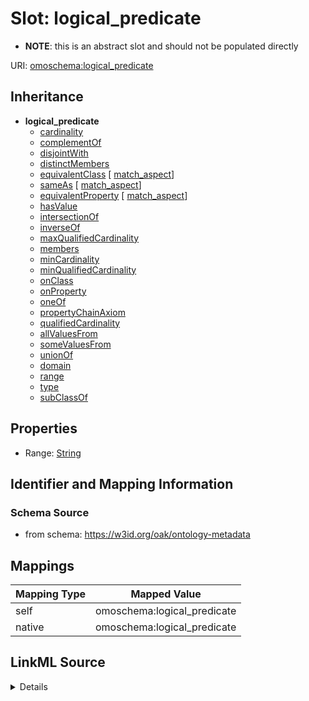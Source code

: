 

# Slot: logical_predicate


* __NOTE__: this is an abstract slot and should not be populated directly


URI: [omoschema:logical_predicate](https://w3id.org/oak/ontology-metadata/logical_predicate)




## Inheritance

* **logical_predicate**
    * [cardinality](cardinality.md)
    * [complementOf](complementOf.md)
    * [disjointWith](disjointWith.md)
    * [distinctMembers](distinctMembers.md)
    * [equivalentClass](equivalentClass.md) [ [match_aspect](match_aspect.md)]
    * [sameAs](sameAs.md) [ [match_aspect](match_aspect.md)]
    * [equivalentProperty](equivalentProperty.md) [ [match_aspect](match_aspect.md)]
    * [hasValue](hasValue.md)
    * [intersectionOf](intersectionOf.md)
    * [inverseOf](inverseOf.md)
    * [maxQualifiedCardinality](maxQualifiedCardinality.md)
    * [members](members.md)
    * [minCardinality](minCardinality.md)
    * [minQualifiedCardinality](minQualifiedCardinality.md)
    * [onClass](onClass.md)
    * [onProperty](onProperty.md)
    * [oneOf](oneOf.md)
    * [propertyChainAxiom](propertyChainAxiom.md)
    * [qualifiedCardinality](qualifiedCardinality.md)
    * [allValuesFrom](allValuesFrom.md)
    * [someValuesFrom](someValuesFrom.md)
    * [unionOf](unionOf.md)
    * [domain](domain.md)
    * [range](range.md)
    * [type](type.md)
    * [subClassOf](subClassOf.md)









## Properties

* Range: [String](String.md)





## Identifier and Mapping Information







### Schema Source


* from schema: https://w3id.org/oak/ontology-metadata




## Mappings

| Mapping Type | Mapped Value |
| ---  | ---  |
| self | omoschema:logical_predicate |
| native | omoschema:logical_predicate |




## LinkML Source

<details>
```yaml
name: logical_predicate
from_schema: https://w3id.org/oak/ontology-metadata
rank: 1000
abstract: true
alias: logical_predicate
range: string

```
</details>